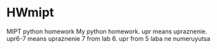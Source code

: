 # HWmipt
MIPT python homework
My python homework. upr means upraznenie. upr6-7 means upraznenie 7 from lab 6. upr from 5 laba ne numeruyutsa

